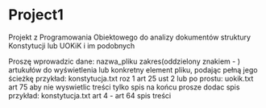 # Project1
Projekt z Programowania Obiektowego do analizy dokumentów struktury Konstytucji lub UOKiK i im podobnych

Proszę wprowadzic dane: nazwa_pliku zakres(oddzielony znakiem - ) artukułów do wyświetlenia 
 lub konkretny element pliku, podając pełną jego ścieżkę 
   przykład: konstytucja.txt roz 1 art 25 ust 2
   lub po prostu: uokik.txt  art 75
 aby nie wyswietlic treści tylko spis na końcu prosze dodac spis 
   przykład: konstytucja.txt art 4 - art 64 spis treści


